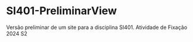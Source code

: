 # SI401-PreliminarView
Versão preliminar de um site para a disciplina SI401. Atividade de Fixação 2024 S2

